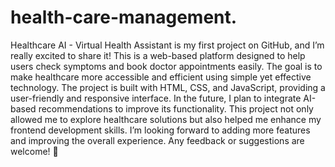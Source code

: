 # health-care-management.
Healthcare AI - Virtual Health Assistant is my first project on GitHub, and I’m really excited to share it! This is a web-based platform designed to help users check symptoms and book doctor appointments easily. The goal is to make healthcare more accessible and efficient using simple yet effective technology. The project is built with HTML, CSS, and JavaScript, providing a user-friendly and responsive interface. In the future, I plan to integrate AI-based recommendations to improve its functionality. This project not only allowed me to explore healthcare solutions but also helped me enhance my frontend development skills. I’m looking forward to adding more features and improving the overall experience. Any feedback or suggestions are welcome! 🚀
